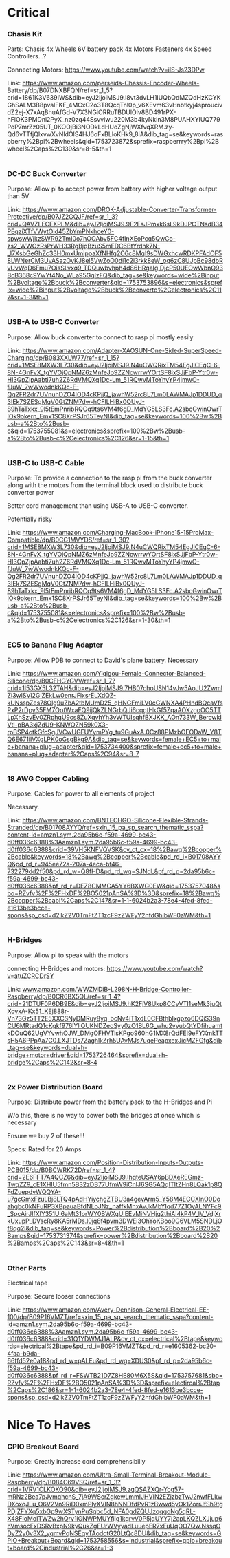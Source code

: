 # Critical

### Chasis Kit

Parts:
  Chasis
  4x Wheels
  6V battery pack
  4x Motors
  Fasteners
  4x Speed Controllers...?

Connecting Motors:
  https://www.youtube.com/watch?v=ilS-Js23DPw

Link:
https://www.amazon.com/perseids-Chassis-Encoder-Wheels-  Battery/dp/B07DNXBFQN/ref=sr_1_5?crid=1861K3V639IWS&dib=eyJ2IjoiMSJ9.l8vt3dvLH1IUQbQdMZQdHzKCYKGhSALM3B8pvalFKF_4MCxC2o3T8QcqTnl0p_v6XEvm63vHnbtkyj4sproucivdZ2ej-X7xAqBhuAfGd-V7X3NGiORRuTBDUlOlv8BD491rPX-hFlOK3PMDni2PyX_nz0zq44Ssvvlwu220M3b4kyNkln3M8PUAHXYIUQ779PoP7mrZz05UT_0KOOjBi3NODkLdHUoZgNjWXfvqXRM.zy-Qd6vTTfjQlxvwXvNldOlS4HJ6oFxBLIoKHk9_8iA&dib_tag=se&keywords=raspberry%2Bpi%2Bwheels&qid=1753723872&sprefix=raspberrry%2Bpi%2Bwheel%2Caps%2C139&sr=8-5&th=1

# 

### DC-DC Buck Converter

Purpose:
  Allow pi to accept power from battery with higher voltage output than 5V

Link:
https://www.amazon.com/DROK-Adjustable-Converter-Transformer-Protective/dp/B07JZ2GQJF/ref=sr_1_3?crid=QAVZLECFXPLM&dib=eyJ2IjoiMSJ9.9F2FsJPmxk6sL9kDJPCTNsdB34PEqziXTfVWytOld45ZbYmPNkhceY0-spwswWjkzSWR92TmI0o7hOOAbv5FC4fInXEoPcq5QwCo-zs2_WWOzRsPrWH33RgBjqBzuS5mFDC6BtYrdhk7N-_I7XsbGeGhZc33H0mxUmippaXfNHfg2O6c8MqI9sDWGxhcwRDKPFAdOF58LWNerCM3UvASazOvKJ8el5VwZoO0di1c2i3rkk8eW_oq6zC8UJpBc98dbRvUvWqD6Fmu7OisSLvxq9_TDQuwbvhph4d86HRgaIg.DjcP50UEOwWbnQ93BcB368c9YwYt4No_WLa95GgIzFQ&dib_tag=se&keywords=wide%2Binput%2Bvoltage%2Bbuck%2Bconverter&qid=1753753896&s=electronics&sprefix=wide%2Binput%2Bvoltage%2Bbuck%2Bconverto%2Celectronics%2C117&sr=1-3&th=1

# 

### USB-A to USB-C Converter

Purpose:
  Allow buck converter to connect to rasp pi mostly easily

Link:
https://www.amazon.com/Adapter-XAOSUN-One-Sided-SuperSpeed-Charging/dp/B083XXLW77/ref=sr_1_15?crid=1MSE8MXW3L730&dib=eyJ2IjoiMSJ9.N4uCWQRixTM54EgJlCEqC-6-8N-4GnFvX_tgYVOjQpNMZ6zMnfeJo9ZZNcwrrwYOrtSF8ixSJjFbP-Ytr0w-HI3GpZjpAabti7uh2Z6RdVMQXq1Dc-Lm_51RQwvMToYhyYP4jmwO-fJuW_7wWwodnkKQc-F-Qg2FR2dr7UVnuhDZO4IOD4cKPjjQ_jawhW52rc8L7Lm0LAWMAJp1DDUD_q3IEk7SZESgMqV0GtZNM7dw-hCFlLHiBx0QUyJ-89hTaTxkx_9l5tEmPnribRQOq9ts6VM4f6gD_MdYG5LS3Fc.A2sbcGwinOwrTIOk9okern_Emx1SC8XrPSJr65TeyNI&dib_tag=se&keywords=100%2Bw%2Busb-a%2Bto%2Busb-c&qid=1753755081&s=electronics&sprefix=100%2Bw%2Busb-a%2Bto%2Busb-c%2Celectronics%2C126&sr=1-15&th=1

#

### USB-C to USB-C Cable

Purpose:
  To provide a connection to the rasp pi from the buck converter along with the motors from the terminal block used to distribute buck converter power

  Better cord management than using USB-A to USB-C converter. 

  Potentially risky

Link:
https://www.amazon.com/Charging-MacBook-iPhone15-15ProMax-Compatible/dp/B0CG1MVYDS/ref=sr_1_30?crid=1MSE8MXW3L730&dib=eyJ2IjoiMSJ9.N4uCWQRixTM54EgJlCEqC-6-8N-4GnFvX_tgYVOjQpNMZ6zMnfeJo9ZZNcwrrwYOrtSF8ixSJjFbP-Ytr0w-HI3GpZjpAabti7uh2Z6RdVMQXq1Dc-Lm_51RQwvMToYhyYP4jmwO-fJuW_7wWwodnkKQc-F-Qg2FR2dr7UVnuhDZO4IOD4cKPjjQ_jawhW52rc8L7Lm0LAWMAJp1DDUD_q3IEk7SZESgMqV0GtZNM7dw-hCFlLHiBx0QUyJ-89hTaTxkx_9l5tEmPnribRQOq9ts6VM4f6gD_MdYG5LS3Fc.A2sbcGwinOwrTIOk9okern_Emx1SC8XrPSJr65TeyNI&dib_tag=se&keywords=100%2Bw%2Busb-a%2Bto%2Busb-c&qid=1753755081&s=electronics&sprefix=100%2Bw%2Busb-a%2Bto%2Busb-c%2Celectronics%2C126&sr=1-30&th=1

#

### EC5 to Banana Plug Adapter

Purpose:
  Allow PDB to connect to David's plane battery. Necessary

Link:
https://www.amazon.com/Yiqigou-Female-Connector-Balanced-Silicone/dp/B0CFHGYGVV/ref=sr_1_7?crid=1I53GX5L32TAH&dib=eyJ2IjoiMSJ9.7HB07choUSN14vJw5AoJU2ZwmlZi3wlSVl2GiZEkLw0enrJFlxsrELXdQZ-kUNsspZes78Olg9uZbA2tbMUmD25_qHNGFmiLV0cGWNXA4PHndBQcaVfsPxP2rDpy35FM7OptWxaFQ9ijQkZLNGrbQJi6cqqtHkGf5ZqaAOXzgoOO5TTLpXhSzvEv0ZRphgU9cs8ZuXqvhYh3vWTUIsqhfBXJKK_AOn733W_BercwkIVtl-pBA3xjZdU9-KNWOZN59k0X3-rpBSP4otkGfcSgJVCwUGFUYymPYg_tu9GuAxA.0Cz88PMzbOEODaW_Y8TQ6E671iIVXgLPK0oGsgBkg9A&dib_tag=se&keywords=female+EC5+to+male+banana+plug+adapter&qid=1753734400&sprefix=female+ec5+to+male+banana+plug+adapter%2Caps%2C94&sr=8-7

# 

### 18 AWG Copper Cabling

Purpose:
  Cables for power to all elements of project

  Necessary.

Link:
https://www.amazon.com/BNTECHGO-Silicone-Flexible-Strands-Stranded/dp/B01708AYYQ/ref=sxin_15_pa_sp_search_thematic_sspa?content-id=amzn1.sym.2da95b6c-f59a-4699-bc43-d0ff036c6388%3Aamzn1.sym.2da95b6c-f59a-4699-bc43-d0ff036c6388&crid=39VH5KNFVQVSK&cv_ct_cx=18%2Bawg%2Bcopper%2Bcable&keywords=18%2Bawg%2Bcopper%2Bcable&pd_rd_i=B01708AYYQ&pd_rd_r=945ee72a-207a-4eca-bf46-732279dd2f50&pd_rd_w=Q8fHD&pd_rd_wg=SJNdL&pf_rd_p=2da95b6c-f59a-4699-bc43-d0ff036c6388&pf_rd_r=DEZ8CMMCA5YY6BXWG0EW&qid=1753757048&sbo=RZvfv%2F%2FHxDF%2BO5021pAnSA%3D%3D&sprefix=18%2Bawg%2Bcopper%2Bcabl%2Caps%2C147&sr=1-1-6024b2a3-78e4-4fed-8fed-e1613be3bcce-spons&sp_csd=d2lkZ2V0TmFtZT1zcF9zZWFyY2hfdGhlbWF0aWM&th=1

#

### H-Bridges

Purpose:
  Allow pi to speak with the motors

connecting H-Bridges and motors:
https://www.youtube.com/watch?v=atuZCRCDrSY

Link:
www.amazon.com/WWZMDiB-L298N-H-Bridge-Controller-Raspberry/dp/B0CR6BX5QL/ref=sr_1_4?crid=21DTUF0P6DB9E&dib=eyJ2IjoiMSJ9.hK2FjV8Ukp8CCyVTI1seMk3juQtXovxA-Kx51_KEj888r-Vn73Gz5TT2E5XXCSNyDMRuy8yq_bcNv4iT1xdL0CFBthbIxgpzo6DQiS39nCU6MRtadQ1cKgkf976lYliQUKNDZeoSyy0zO1BL6G_whu2vyubQtYDfihuamtkDOuQ62UgVYvwhOJW_DMgOFHVTlsKPgo960hG1MX8rQdFEI9eFYXmkTTsH5A6PPpAa7C0.LXJTDs7ZaghlkZrh5UAvMJs7uqePeapxexJicMZFGfg&dib_tag=se&keywords=dual+h-bridge+motor+driver&qid=1753726464&sprefix=dual+h-bridge%2Caps%2C142&sr=8-4

# 

### 2x Power Distribution Board

Purpose:
  Distribute power from the battery pack to the H-Bridges and Pi

  W/o this, there is no way to power both the bridges at once which is necessary

  Ensure we buy 2 of these!!!
  
Specs:
  Rated for 20 Amps

Link:
https://www.amazon.com/Position-Distribution-Inputs-Outputs-PCB015/dp/B0BCWRK72D/ref=sr_1_4?crid=2E6FFT7A4QCZ6&dib=eyJ2IjoiMSJ9.IhqteUSAY6pBDXeREGmz-TwqZZ9_cE1XHIU5fmn5B32zDB77UfmW9iCnIJ6SG5AQqITItZHn8LQak1p8QFdZuepdvWQQYA-u7gcGmxFzuLBj8LTQ4pAdHYiychgZTBU3a4gevArm5_Y58M4ECCXlnO0Doahgbc0kNFuRP3XBpauaBfdNLoJNz_naffkMhxAvJkMbYIqd77Z1OyALNYFc9_SpcAirJIfXlY351Ui6aMt31orWY0BWXgUIEEvMiNVHjq2thiAi4kP4V_lV_VdjXrkUxupP_DVscRy8KA5rMDs.l0jq8f4pvm3DWEi3OhYoKBoo9G6VLM5SNDLjOf8qq2I&dib_tag=se&keywords=Power%2Bdistribution%2Bboard%2B20%2Bamps&qid=1753731374&sprefix=power%2Bdistribution%2Bboard%2B20%2Bamps%2Caps%2C143&sr=8-4&th=1

# 

### Other Parts

Electrical tape

Purpose:
  Secure looser connections

Link:
https://www.amazon.com/Avery-Dennison-General-Electrical-EE-100/dp/B09P16VMZT/ref=sxin_15_pa_sp_search_thematic_sspa?content-id=amzn1.sym.2da95b6c-f59a-4699-bc43-d0ff036c6388%3Aamzn1.sym.2da95b6c-f59a-4699-bc43-d0ff036c6388&crid=31Q1YDWMJ1ALP&cv_ct_cx=electrical%2Btape&keywords=electrical%2Btape&pd_rd_i=B09P16VMZT&pd_rd_r=e1605362-bc20-4faa-b9da-66ffd52e0a18&pd_rd_w=pALEu&pd_rd_wg=XDUS0&pf_rd_p=2da95b6c-f59a-4699-bc43-d0ff036c6388&pf_rd_r=FSWTB21D7Z8HE80M6X5S&qid=1753757681&sbo=RZvfv%2F%2FHxDF%2BO5021pAnSA%3D%3D&sprefix=electircal%2Btap%2Caps%2C186&sr=1-1-6024b2a3-78e4-4fed-8fed-e1613be3bcce-spons&sp_csd=d2lkZ2V0TmFtZT1zcF9zZWFyY2hfdGhlbWF0aWM&th=1


###
###
###

# Nice To Haves

### GPIO Breakout Board

Purpose:
  Greatly increase cord comprehensibiliy

Link:
https://www.amazon.com/Ultra-Small-Terminal-Breakout-Module-Raspberry/dp/B084C69VSQ/ref=sr_1_3?crid=1VRV1CLKOKO90&dib=eyJ2IjoiMSJ9.zqQSAZXQr-Ycg57-mRNz2Bea7pJvmqhcnS_7jA9WScrZgkewLmmIJHVIN2EZjzbzTwJ2nwfFLkwDXoxqJLu_O6V2Vn9RiD0xmPlyXVIN8hNNDfdPvR1zBwwd5yOk1ZorrJfSh9tgPDjZFYXq5xbGp9wXSTynPuSgbc5d_NFA0gdZQUJzqqgoNg5qRL-X48FIoMoITWZw2hQrv1iGNWPMUYfijg1kgrvV0P5jqUYY7j2apLKQZLXJjup6hVmsocFxDSRvBxpN9kyQukZgFUrWVyyadLuuepER7xFuUqOO7Qw.NssqODyZ2y0v3X2_yqmvPqNSEqyTAodotG20LtQc8DU&dib_tag=se&keywords=GPIO+Breakout+Board&qid=1753758556&s=industrial&sprefix=gpio+breakout+board%2Cindustrial%2C26&sr=1-3
